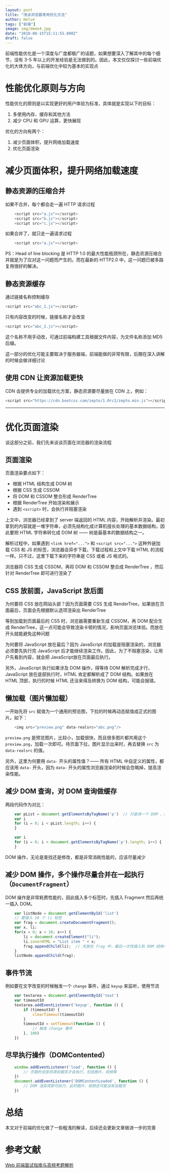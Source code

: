 ```yaml
---
layout: post
title: "浅谈浏览器常用优化方法"
author: Helve
tags: ["前端"]
image: img/demo4.jpg
date: "2018-08-15T15:11:55.000Z"
draft: false
---
```


前端性能优化是一个深度与广度都极广的话题，如果想要深入了解其中的每个细节，没有 3-5 年以上的开发经验是无法做到的。因此，本文仅仅探讨一些前端优化的大体方向，与前端优化中较为基本的实现点

# 性能优化原则与方向

性能优化的原则是以实现更好的用户体验为标准，具体就是实现以下的目标：

1. 多使用内存、缓存和其他方法
2. 减少 CPU 和 GPU 运算，更快展现

优化的方向有两个：

1. 减少页面体积，提升网络加载速度
2. 优化页面渲染

# 减少页面体积，提升网络加载速度

## 静态资源的压缩合并

如果不合并，每个都会走一遍 HTTP 请求过程

```javascript
    <script src="a.js"></script>
    <script src="b.js"></script>
    <script src="c.js"></script>
```

如果合并了，就只走一遍请求过程

```javascript
    <script src="a.js"></script>
```

PS：Head of line blocking 是 HTTP 1.0 的最大性能瓶颈所在，静态资源压缩合并就是为了应对这一问题而产生的。而在最新的 HTTP2.0 中，这一问题已被多路复用很好的解决。

## 静态资源缓存

通过链接名称控制缓存

```javascript
<script src="abc_1.js"></script>
```

只有内容改变的时候，链接名称才会改变

```javascript
<script src="abc_2.js"></script>
```

这个名称不用手动改，可通过前端构建工具根据文件内容，为文件名称添加 MD5 后缀。

这一部分的优化可能主要取决于服务器端，前端能做的非常有限，后期在深入讲解的时候会做详细讨论

## 使用 CDN 让资源加载更快

CDN 会提供专业的加载优化方案，静态资源要尽量放在 CDN 上，例如：

```javascript
<script src="https://cdn.bootcss.com/zepto/1.0rc1/zepto.min.js"></script>
```

-------

# 优化页面渲染

谈这部分之前，我们先来谈谈页面在浏览器的渲染流程

## 页面渲染

页面渲染要点如下：

* 根据 HTML 结构生成 DOM 树
* 根据 CSS 生成 CSSOM
* 将 DOM 和 CSSOM 整合形成 RenderTree
* 根据 RenderTree 开始渲染和展示
* 遇到 `<script>` 时，会执行并阻塞渲染

上文中，浏览器已经拿到了 server 端返回的 HTML 内容，开始解析并渲染。最初拿到的内容就是一堆字符串，必须先结构化成计算机擅长处理的基本数据结构，因此要把 HTML 字符串转化成 DOM 树 —— 树是最基本的数据结构之一。

解析过程中，如果遇到 `<link href="...">` 和 `<script src="...">` 这种外链加载 CSS 和 JS 的标签，浏览器会异步下载，下载过程和上文中下载 HTML 的流程一样。只不过，这里下载下来的字符串是 CSS 或者 JS 格式的。

浏览器将 CSS 生成 CSSOM，再将 DOM 和 CSSOM 整合成 RenderTree ，然后针对 RenderTree 即可进行渲染了

## CSS 放前面，JavaScript 放后面

为何要将 CSS 放在网站头部？因为页面需要 CSS 生成 RenderTree，如果放在页面最后，页面会先根据默认选项渲染出 RenderTree

等到加载到页面最后的 CSS 时，浏览器需要重新生成 CSSOM，再 DOM 配合生成 RenderTree，这一点可能会导致渲染卡顿的情况，影响页面浏览体验。而放在开头就能避免这种问题

为何要将 JavaScript 放在最后？因为 JavaScript 的加载是阻塞渲染的，浏览器必须要先执行完 JavaScript 后才能继续渲染工作。因此，为了不阻塞渲染，让用户先看到内容，就会把 JavaScript放在页面最后执行。

另外，JavaScript 执行如果涉及 DOM 操作，得等待 DOM 解析完成才行，JavaScript 放在底部执行时，HTML 肯定都解析成了 DOM 结构。如果放在 HTML 顶部，执行的时候 HTML 还没来得及转换为 DOM 结构，可能会报错。

## 懒加载（图片懒加载）

一开始先将 `src` 赋值为一个通用的预览图，下拉的时候再动态赋值成正式的图片。如下：

```javascript
    <img src="preview.png" data-realsrc="abc.png"/>
```

`preview.png` 是预览图片，比较小，加载很快，而且很多图片都共用这个 `preview.png`，加载一次即可。待页面下拉，图片显示出来时，再去替换 `src` 为 `data-realsrc` 的值。

另外，这里为何要用 `data-` 开头的属性值？—— 所有 HTML 中自定义的属性，都应该用 `data-` 开头，因为 `data-` 开头的属性浏览器渲染的时候会忽略掉，提高渲染性能。

## 减少 DOM 查询，对 DOM 查询做缓存

两段代码作为对比：

```javascript
    var pList = document.getElementsByTagName('p')  // 只查询一个 DOM ，缓存在 pList 中了
    var i
    for (i = 0; i < pList.length; i++) {
    }
```


```javascript
    var i
    for (i = 0; i < document.getElementsByTagName('p').length; i++) {  // 每次循环，都会查询 DOM ，耗费性能
    }
```

DOM 操作，无论是查找还是修改，都是非常消耗性能的，应该尽量减少

## 减少 DOM 操作，多个操作尽量合并在一起执行（`DocumentFragment`）

DOM 操作是非常耗费性能的，因此插入多个标签时，先插入 Fragment 然后再统一插入 DOM。

```javascript
    var listNode = document.getElementById('list')
    // 要插入 10 个 li 标签
    var frag = document.createDocumentFragment();
    var x, li;
    for(x = 0; x < 10; x++) {
        li = document.createElement("li");
        li.innerHTML = "List item " + x;
        frag.appendChild(li);  // 先放在 frag 中，最后一次性插入到 DOM 结构中。
    }
    listNode.appendChild(frag);
```

## 事件节流

例如要在文字改变的时候触发一个 `change` 事件，通过 `keyup` 来监听，使用节流

```javascript
    var textarea = document.getElementById('text')
    var timeoutId
    textarea.addEventListener('keyup', function () {
        if (timeoutId) {
            clearTimeout(timeoutId)
        }
        timeoutId = setTimeout(function () {
            // 触发 change 事件
        }, 100)
    })
```

## 尽早执行操作（DOMContented）

```javascript
    window.addEventListener('load', function () {
        // 页面的全部资源加载完才会执行，包括图片、视频等
    })
    document.addEventListener('DOMContentLoaded', function () {
        // DOM 渲染完即可执行，此时图片、视频还可能没有加载完
    })
```

# 总结

本文对于前端的优化做了一些粗浅的解读，后续还会更新文章做进一步的完善

# 参考文献

[Web 前端面试指南与高频考题解析](https://juejin.im/book/5a8f9ddcf265da4e9f6fb959/section/5a8f9f7bf265da4e82635e46)
